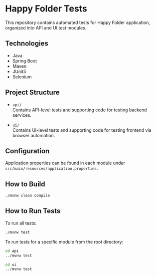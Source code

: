 # Happy Folder Tests

This repository contains automated tests for Happy Folder application, organized into API and UI test modules.

## Technologies

- Java
- Spring Boot
- Maven
- JUnit5
- Selenium

## Project Structure

- `api/`  
  Contains API-level tests and supporting code for testing backend services.

- `ui/`  
  Contains UI-level tests and supporting code for testing frontend via browser automation.

## Configuration

Application properties can be found in each module under  
`src/main/resources/application.properties`.

## How to Build

```bash
./mvnw clean compile
```

## How to Run Tests

To run all tests:

```bash
./mvnw test
```

To run tests for a specific module from the root directory:

```bash
cd api
../mvnw test
```
```bash
cd ui
../mvnw test
```